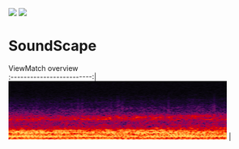 ![](https://img.shields.io/badge/EAGLE-Design-blue) ![](https://img.shields.io/badge/Approval-pending-red)
# SoundScape

ViewMatch overview          
:-------------------------:|
![](https://github.com/ajcastanedag/SoundScape/blob/main/Images/Spectrogram.PNG) | 
